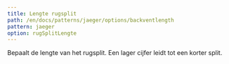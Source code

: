 ```yaml
---
title: Lengte rugsplit
path: /en/docs/patterns/jaeger/options/backventlength
pattern: jaeger
option: rugSplitLengte
---
```


Bepaalt de lengte van het rugsplit. Een lager cijfer leidt tot een korter split.